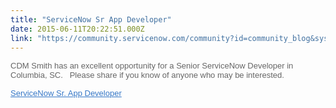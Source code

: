```yaml
---
title: "ServiceNow Sr App Developer"
date: 2015-06-11T20:22:51.000Z
link: "https://community.servicenow.com/community?id=community_blog&sys_id=841d6ea5dbd0dbc01dcaf3231f9619e5"
---
```

<p style="font-size: 13px; font-family: arial, sans-serif; color: #666666;">CDM Smith has an excellent opportunity for a Senior ServiceNow Developer in Columbia, SC.   Please share if you know of anyone who may be interested.</p><p></p><p style="font-size: 13px; font-family: arial, sans-serif; color: #666666;"><a title="k-external-small" class="jive-link-external-small" href="https://jobs.brassring.com/1033/ASP/TG/cim_jobdetail.asp?partnerid=25038&amp;siteid=5220&amp;AReq=15355BR" rel="nofollow" style="font-weight: inherit; font-style: inherit; font-family: inherit; color: #3778c7;" target="_blank">ServiceNow Sr. App Developer</a></p>